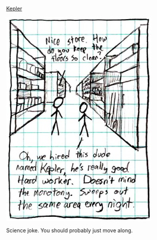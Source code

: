 [Kepler](https://xkcd.com/21)

![Kepler](./random_comic.png)

Science joke.  You should probably just move along.

